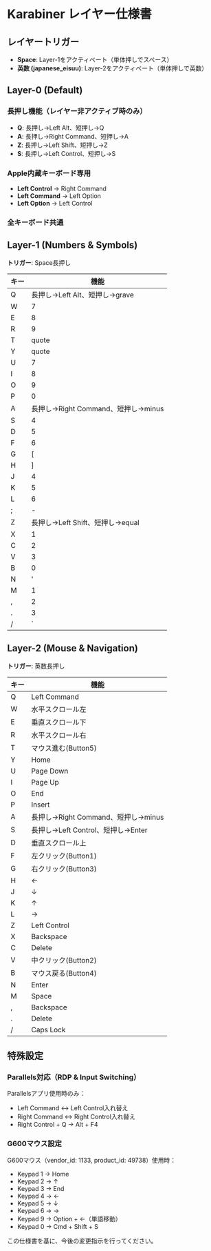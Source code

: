 # Karabiner レイヤー仕様書

## レイヤートリガー
- **Space**: Layer-1をアクティベート（単体押しでスペース）
- **英数 (japanese_eisuu)**: Layer-2をアクティベート（単体押しで英数）

## Layer-0 (Default)

### 長押し機能（レイヤー非アクティブ時のみ）
- **Q**: 長押し→Left Alt、短押し→Q
- **A**: 長押し→Right Command、短押し→A
- **Z**: 長押し→Left Shift、短押し→Z
- **S**: 長押し→Left Control、短押し→S

### Apple内蔵キーボード専用
- **Left Control** → Right Command
- **Left Command** → Left Option
- **Left Option** → Left Control

### 全キーボード共通

## Layer-1 (Numbers & Symbols)
**トリガー**: Space長押し

| キー | 機能 |
|------|------|
| Q | 長押し→Left Alt、短押し→grave |
| W | 7 |
| E | 8 |
| R | 9 |
| T | quote |
| Y | quote |
| U | 7 |
| I | 8 |
| O | 9 |
| P | 0 |
| A | 長押し→Right Command、短押し→minus |
| S | 4 |
| D | 5 |
| F | 6 |
| G | [ |
| H | ] |
| J | 4 |
| K | 5 |
| L | 6 |
| ; | - |
| Z | 長押し→Left Shift、短押し→equal |
| X | 1 |
| C | 2 |
| V | 3 |
| B | 0 |
| N | ' |
| M | 1 |
| , | 2 |
| . | 3 |
| / | ` |

## Layer-2 (Mouse & Navigation)
**トリガー**: 英数長押し

| キー | 機能 |
|------|------|
| Q | Left Command |
| W | 水平スクロール左 |
| E | 垂直スクロール下 |
| R | 水平スクロール右 |
| T | マウス進む(Button5) |
| Y | Home |
| U | Page Down |
| I | Page Up |
| O | End |
| P | Insert |
| A | 長押し→Right Command、短押し→minus |
| S | 長押し→Left Control、短押し→Enter |
| D | 垂直スクロール上 |
| F | 左クリック(Button1) |
| G | 右クリック(Button3) |
| H | ← |
| J | ↓ |
| K | ↑ |
| L | → |
| Z | Left Control |
| X | Backspace |
| C | Delete |
| V | 中クリック(Button2) |
| B | マウス戻る(Button4) |
| N | Enter |
| M | Space |
| , | Backspace |
| . | Delete |
| / | Caps Lock |

## 特殊設定

### Parallels対応（RDP & Input Switching）
Parallelsアプリ使用時のみ：
- Left Command ↔ Left Control入れ替え
- Right Command ↔ Right Control入れ替え
- Right Control + Q → Alt + F4

### G600マウス設定
G600マウス（vendor_id: 1133, product_id: 49738）使用時：
- Keypad 1 → Home
- Keypad 2 → ↑
- Keypad 3 → End
- Keypad 4 → ←
- Keypad 5 → ↓
- Keypad 6 → →
- Keypad 9 → Option + ←（単語移動）
- Keypad 0 → Cmd + Shift + S

この仕様書を基に、今後の変更指示を行ってください。